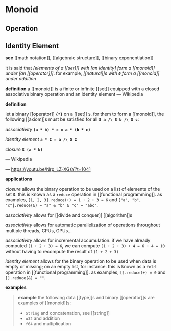 # Monoid

## Operation

## Identity Element

**see** [[math notation]], [[algebraic structure]], [[binary exponentiation]]

it is said that _[elements of a [[set]]] with [an identity] form a [[monoid]] under [an [[operator]]]_. for example, _[[natural]]s with **`0`** form a [[monoid]] under addition_

**definition** a [[monoid]] is a finite or infinite [[set]] equipped with a closed associative binary operation and an identity element &mdash; Wikipedia

**definition**

let a binary [[operator]] **`{*}`** on a [[set]] **`S`**. for them to form a [[monoid]], the following [[axiom]]s must be satisfied for all **`S a /\ S b /\ S c`**:

_associativity_ **`(a * b) * c = a * (b * c)`**

_identity element_ **`a * I = a /\ S I`**

_closure_ **`S (a * b)`**

&mdash; Wikipedia

&mdash; <https://youtu.be/Nrp_LZ-XGsY?t=1041>

**applications**

_closure_ allows the binary operation to be used on a list of elements of the set **`S`**. this is known as a `reduce` operation in [[functional programming]]. as examples, `[1, 2, 3].reduce(+) = 1 + 2 + 3 = 6` and `["a", "b", "c"].reduce(&) = "a" & "b" & "c" = "abc"`.

_associativity_ allows for [[divide and conquer]] [[algorithm]]s

_associativity_ allows for automatic parallelization of operations throughout multiple threads, CPUs, GPUs...

_associativity_ allows for incremental accumulation. if we have already computed `(1 + 2 + 3) = 6`, we can compute `(1 + 2 + 3) + 4 = 6 + 4 = 10` without having to recompute the result of `(1 + 2 + 3)`

_identity element_ allows for the binary operation to be used when data is empty or missing; on an empty list, for instance. this is known as a `fold` operation in [[functional programming]]. as examples, `[].reduce(+) = 0` and `[].reduce(&) = ""`.

**examples**

> **example** the following data [[type]]s and binary [[operator]]s are examples of [[monoid]]s:
>
> - `String` and concatenation, see [[string]]
> - `u32` and addition
> - `f64` and multiplication
